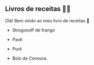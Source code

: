 ## Livros de receitas :man_cook:

Olá! Bem vindo ao meu livro de receitas :wave:

- Strogonoff de frango

- Pavê

- Purê

- Bolo de Cenoura.
